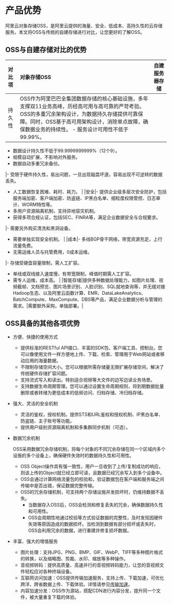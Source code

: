# 产品优势

阿里云对象存储OSS，是阿里云提供的海量、安全、低成本、高持久性的云存储服务。本文将OSS与传统的自建存储进行对比，让您更好的了解OSS。

## OSS与自建存储对比的优势

|对比项|对象存储OSS|自建服务器存储|
|:--|:------|-------|
|持久性|OSS作为阿里巴巴全集团数据存储的核心基础设施，多年支撑双11业务高峰，历经高可用与高可靠的严苛考验。OSS的多重冗余架构设计，为数据持久存储提供可靠保障。同时，OSS基于高可用架构设计，消除单点故障，确保数据业务的持续性。 -   服务设计可用性不低于99.99%。
-   数据设计持久性不低于99.9999999999%（12个9）。
-   规模自动扩展，不影响对外服务。
-   数据自动多重冗余备份。

|-   受限于硬件持久性，易出问题，一旦出现磁盘坏道，容易出现不可逆转的数据丢失。
-   人工数据恢复困难、耗时、耗力。 |
|安全|-   提供企业级多层次安全防护，包括服务端加密、客户端加密、防盗链、IP黑白名单、细粒度权限管控、日志审计、WORM特性等。
-   多用户资源隔离机制，支持异地容灾机制。
-   获得多项合规认证，包括SEC、FINRA等，满足企业数据安全与合规要求。

|-   需要另外购买清洗和黑洞设备。
-   需要单独实现安全机制。 |
|成本|-   多线BGP骨干网络，带宽资源充足，上行流量免费。
-   无需运维人员与托管费用，0成本运维。

|-   存储受硬盘容量限制，需人工扩容。
-   单线或双线接入速度慢，有带宽限制，峰值时期需人工扩容。
-   需专人运维，成本高。 |
|智能存储|提供多种数据处理能力，如图片处理、视频截帧、文档预览、图片场景识别、人脸识别、SQL就地查询等，并无缝对接Hadoop生态、以及阿里云函数计算、EMR、DataLakeAnalytics、BatchCompute、MaxCompute、DBS等产品，满足企业数据分析与管理的需求。|需要额外采购，单独部署。|

## OSS具备的其他各项优势

-   方便、快捷的使用方式
    -   提供标准的RESTful API接口、丰富的SDK包、客户端工具、控制台。您可以像使用文件一样方便地上传、下载、检索、管理用于Web网站或者移动应用的海量数据。
    -   不限制存储空间大小。您可以根据所需存储量无限扩展存储空间，解决了传统硬件存储扩容问题。
    -   支持流式写入和读出。特别适合视频等大文件的边写边读业务场景。
    -   支持数据生命周期管理。您可以通过设置生命周期规则，将到期数据批量删除或者转储为更低成本的低频访问、归档存储、冷归档存储。
-   强大、灵活的安全机制
    -   灵活的鉴权，授权机制。提供STS和URL鉴权和授权机制、IP黑白名单、防盗链、主子账号等功能。
    -   提供用户级别资源隔离机制和多集群同步机制（可选）。
-   数据冗余机制

    OSS采用数据冗余存储机制，将每个对象的不同冗余存储在同一个区域内多个设施的多个设备上，确保硬件失效时的数据持久性和可用性。

    -   OSS Object操作具有强一致性，用户一旦收到了上传/复制成功的响应，则该上传的Object就已经立即可读，且数据已经冗余写入到多个设备中。
    -   OSS会通过计算网络流量包的校验和，验证数据包在客户端和服务端之间传输中是否出错，保证数据完整传输。
    -   OSS的冗余存储机制，可支持两个存储设施并发损坏时，仍维持数据不丢失。
        -   当数据存入OSS后，OSS会检测和修复丢失的冗余，确保数据持久性和可用性。
        -   OSS会周期性地通过校验等方式验证数据的完整性，及时发现因硬件失效等原因造成的数据损坏。当检测到数据有部分损坏或丢失时，OSS会利用冗余的数据，进行重建并修复损坏数据。
-   丰富、强大的增值服务
    -   图片处理：支持JPG、PNG、BMP、GIF、WebP、TIFF等多种图片格式的转换，以及缩略图、剪裁、水印、缩放等多种操作。
    -   音视频转码：提供高质量、高速并行的音视频转码能力，让您的音视频文件轻松应对各种终端设备。
    -   互联网访问加速：OSS提供传输加速服务，支持上传、下载加速，可优化跨洋、跨省数据上传、下载体验。详情请参见[传输加速](/intl.zh-CN/开发指南/存储空间（Bucket）/传输加速.md)。
    -   内容加速分发：OSS作为源站，搭配CDN进行内容分发，提升同一个文件，被大量重复下载的体验。

